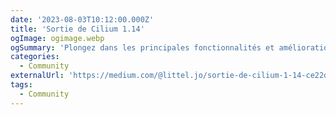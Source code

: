 ```yaml
---
date: '2023-08-03T10:12:00.000Z'
title: 'Sortie de Cilium 1.14'
ogImage: ogimage.webp
ogSummary: 'Plongez dans les principales fonctionnalités et améliorations du nouveau cilium 1.14'
categories:
  - Community
externalUrl: 'https://medium.com/@littel.jo/sortie-de-cilium-1-14-ce22d2bfd8d9'
tags:
  - Community
---
```

